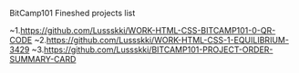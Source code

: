 BitCamp101 Fineshed projects list

~1.https://github.com/Lussskki/WORK-HTML-CSS-BITCAMP101-0-QR-CODE
~2.https://github.com/Lussskki/WORK-HTML-CSS-1-EQUILIBRIUM-3429
~3.https://github.com/Lussskki/BITCAMP101-PROJECT-ORDER-SUMMARY-CARD
